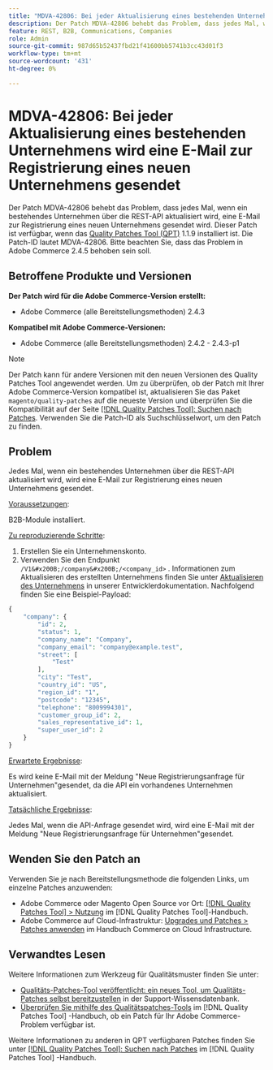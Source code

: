 ```yaml
---
title: "MDVA-42806: Bei jeder Aktualisierung eines bestehenden Unternehmens wird eine E-Mail zur Registrierung eines neuen Unternehmens gesendet."
description: Der Patch MDVA-42806 behebt das Problem, dass jedes Mal, wenn ein bestehendes Unternehmen über die REST-API aktualisiert wird, eine E-Mail zur Registrierung eines neuen Unternehmens gesendet wird. Dieser Patch ist verfügbar, wenn das [Quality Patches Tool (QPT)](https://experienceleague.adobe.com/en/docs/commerce-knowledge-base/kb/announcements/commerce-announcements/magento-quality-patches-released-new-tool-to-self-serve-quality-patches) 1.1.9 installiert ist. Die Patch-ID lautet MDVA-42806. Bitte beachten Sie, dass das Problem in Adobe Commerce 2.4.5 behoben sein soll.
feature: REST, B2B, Communications, Companies
role: Admin
source-git-commit: 987d65b52437fbd21f41600bb5741b3cc43d01f3
workflow-type: tm+mt
source-wordcount: '431'
ht-degree: 0%

---
```


# MDVA-42806: Bei jeder Aktualisierung eines bestehenden Unternehmens wird eine E-Mail zur Registrierung eines neuen Unternehmens gesendet

Der Patch MDVA-42806 behebt das Problem, dass jedes Mal, wenn ein bestehendes Unternehmen über die REST-API aktualisiert wird, eine E-Mail zur Registrierung eines neuen Unternehmens gesendet wird. Dieser Patch ist verfügbar, wenn das [Quality Patches Tool (QPT)](https://experienceleague.adobe.com/en/docs/commerce-knowledge-base/kb/announcements/commerce-announcements/magento-quality-patches-released-new-tool-to-self-serve-quality-patches) 1.1.9 installiert ist. Die Patch-ID lautet MDVA-42806. Bitte beachten Sie, dass das Problem in Adobe Commerce 2.4.5 behoben sein soll.

## Betroffene Produkte und Versionen

**Der Patch wird für die Adobe Commerce-Version erstellt:**

* Adobe Commerce (alle Bereitstellungsmethoden) 2.4.3

**Kompatibel mit Adobe Commerce-Versionen:**

* Adobe Commerce (alle Bereitstellungsmethoden) 2.4.2 - 2.4.3-p1

>[!NOTE]
>
>Der Patch kann für andere Versionen mit den neuen Versionen des Quality Patches Tool angewendet werden. Um zu überprüfen, ob der Patch mit Ihrer Adobe Commerce-Version kompatibel ist, aktualisieren Sie das Paket `magento/quality-patches` auf die neueste Version und überprüfen Sie die Kompatibilität auf der Seite [[!DNL Quality Patches Tool]: Suchen nach Patches](https://experienceleague.adobe.com/en/docs/commerce-knowledge-base/kb/announcements/commerce-announcements/magento-quality-patches-released-new-tool-to-self-serve-quality-patches). Verwenden Sie die Patch-ID als Suchschlüsselwort, um den Patch zu finden.

## Problem

Jedes Mal, wenn ein bestehendes Unternehmen über die REST-API aktualisiert wird, wird eine E-Mail zur Registrierung eines neuen Unternehmens gesendet.

<u>Voraussetzungen</u>:

B2B-Module installiert.

<u>Zu reproduzierende Schritte</u>:

1. Erstellen Sie ein Unternehmenskonto.
1. Verwenden Sie den Endpunkt `/V1&#x200B;/company&#x200B;/<company_id>` . Informationen zum Aktualisieren des erstellten Unternehmens finden Sie unter [Aktualisieren des Unternehmens](https://developer.adobe.com/commerce/webapi/rest/b2b/company-object/#update-the-company) in unserer Entwicklerdokumentation. Nachfolgend finden Sie eine Beispiel-Payload:

```php
{
    "company": {
        "id": 2,
        "status": 1,
        "company_name": "Company",
        "company_email": "company@example.test",
        "street": [
            "Test"
        ],
        "city": "Test",
        "country_id": "US",
        "region_id": "1",
        "postcode": "12345",
        "telephone": "8009994301",
        "customer_group_id": 2,
        "sales_representative_id": 1,
        "super_user_id": 2
    }
}
```

<u>Erwartete Ergebnisse</u>:

Es wird keine E-Mail mit der Meldung &quot;Neue Registrierungsanfrage für Unternehmen&quot;gesendet, da die API ein vorhandenes Unternehmen aktualisiert.

<u>Tatsächliche Ergebnisse</u>:

Jedes Mal, wenn die API-Anfrage gesendet wird, wird eine E-Mail mit der Meldung &quot;Neue Registrierungsanfrage für Unternehmen&quot;gesendet.

## Wenden Sie den Patch an

Verwenden Sie je nach Bereitstellungsmethode die folgenden Links, um einzelne Patches anzuwenden:

* Adobe Commerce oder Magento Open Source vor Ort: [[!DNL Quality Patches Tool] > Nutzung](/help/tools/quality-patches-tool/usage.md) im [!DNL Quality Patches Tool]-Handbuch.
* Adobe Commerce auf Cloud-Infrastruktur: [Upgrades und Patches > Patches anwenden](https://experienceleague.adobe.com/docs/commerce-cloud-service/user-guide/develop/upgrade/apply-patches.html) im Handbuch Commerce on Cloud Infrastructure.

## Verwandtes Lesen

Weitere Informationen zum Werkzeug für Qualitätsmuster finden Sie unter:

* [Qualitäts-Patches-Tool veröffentlicht: ein neues Tool, um Qualitäts-Patches selbst bereitzustellen](https://experienceleague.adobe.com/en/docs/commerce-knowledge-base/kb/announcements/commerce-announcements/magento-quality-patches-released-new-tool-to-self-serve-quality-patches) in der Support-Wissensdatenbank.
* [Überprüfen Sie mithilfe des Qualitätspatches-Tools](/help/tools/quality-patches-tool/patches-available-in-qpt/check-patch-for-magento-issue-with-magento-quality-patches.md) im [!DNL Quality Patches Tool] -Handbuch, ob ein Patch für Ihr Adobe Commerce-Problem verfügbar ist.

Weitere Informationen zu anderen in QPT verfügbaren Patches finden Sie unter [[!DNL Quality Patches Tool]: Suchen nach Patches](https://experienceleague.adobe.com/tools/commerce-quality-patches/index.html) im [!DNL Quality Patches Tool] -Handbuch.
